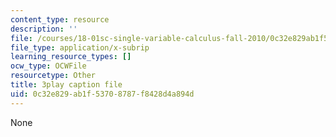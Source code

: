 ```yaml
---
content_type: resource
description: ''
file: /courses/18-01sc-single-variable-calculus-fall-2010/0c32e829ab1f53708787f8428d4a894d_7K1sB05pE0A.vtt
file_type: application/x-subrip
learning_resource_types: []
ocw_type: OCWFile
resourcetype: Other
title: 3play caption file
uid: 0c32e829-ab1f-5370-8787-f8428d4a894d
---
```

None

